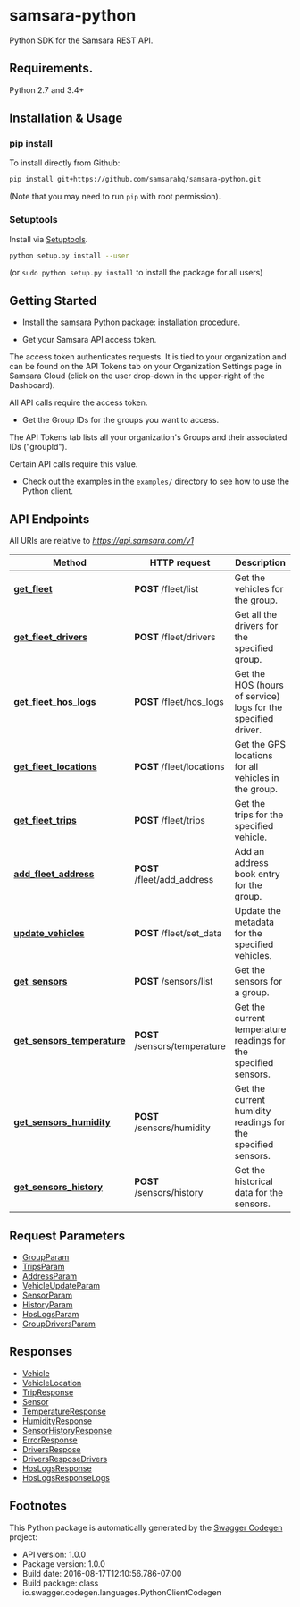 # samsara-python

Python SDK for the Samsara REST API.

## Requirements.

Python 2.7 and 3.4+

## Installation & Usage

### pip install

To install directly from Github:

```sh
pip install git+https://github.com/samsarahq/samsara-python.git
```
(Note that you may need to run `pip` with root permission).

### Setuptools

Install via [Setuptools](http://pypi.python.org/pypi/setuptools).

```sh
python setup.py install --user
```
(or `sudo python setup.py install` to install the package for all users)

## Getting Started

* Install the samsara Python package: [installation procedure](#installation--usage).

* Get your Samsara API access token.

The access token authenticates requests. It is tied to your organization and can be found on the
API Tokens tab on your Organization Settings page in Samsara Cloud (click on the user drop-down in
the upper-right of the Dashboard).

All API calls require the access token.

* Get the Group IDs for the groups you want to access.

The API Tokens tab lists all your organization's Groups and their associated IDs ("groupId").

Certain API calls require this value.

* Check out the examples in the `examples/` directory to see how to use the Python client.

## API Endpoints

All URIs are relative to *https://api.samsara.com/v1*

Method | HTTP request | Description
------------ | ------------- | -------------
[**get_fleet**](docs/DefaultApi.md#get_fleet) | **POST** /fleet/list | Get the vehicles for the group.
[**get_fleet_drivers**](docs/DefaultApi.md#get_fleet_drivers) | **POST** /fleet/drivers | Get all the drivers for the specified group.
[**get_fleet_hos_logs**](docs/DefaultApi.md#get_fleet_hos_logs) | **POST** /fleet/hos_logs | Get the HOS (hours of service) logs for the specified driver.
[**get_fleet_locations**](docs/DefaultApi.md#get_fleet_locations) | **POST** /fleet/locations | Get the GPS locations for all vehicles in the group.
[**get_fleet_trips**](docs/DefaultApi.md#get_fleet_trips) | **POST** /fleet/trips | Get the trips for the specified vehicle.
[**add_fleet_address**](docs/DefaultApi.md#add_fleet_address) | **POST** /fleet/add_address | Add an address book entry for the group.
[**update_vehicles**](docs/DefaultApi.md#update_vehicles) | **POST** /fleet/set_data | Update the metadata for the specified vehicles.
[**get_sensors**](docs/DefaultApi.md#get_sensors) | **POST** /sensors/list | Get the sensors for a group.
[**get_sensors_temperature**](docs/DefaultApi.md#get_sensors_temperature) | **POST** /sensors/temperature | Get the current temperature readings for the specified sensors.
[**get_sensors_humidity**](docs/DefaultApi.md#get_sensors_humidity) | **POST** /sensors/humidity | Get the current humidity readings for the specified sensors.
[**get_sensors_history**](docs/DefaultApi.md#get_sensors_history) | **POST** /sensors/history | Get the historical data for the sensors.

## Request Parameters

- [GroupParam](docs/GroupParam.md)
- [TripsParam](docs/TripsParam.md)
- [AddressParam](docs/AddressParam.md)
- [VehicleUpdateParam](docs/VehicleUpdateParam.md)
- [SensorParam](docs/SensorParam.md)
- [HistoryParam](docs/HistoryParam.md)
- [HosLogsParam](docs/HosLogsParam.md)
- [GroupDriversParam](docs/GroupDriversParam.md)

## Responses

- [Vehicle](docs/Vehicle.md)
- [VehicleLocation](docs/VehicleLocation.md)
- [TripResponse](docs/TripResponse.md)
- [Sensor](docs/Sensor.md)
- [TemperatureResponse](docs/TemperatureResponse.md)
- [HumidityResponse](docs/HumidityResponse.md)
- [SensorHistoryResponse](docs/SensorHistoryResponse.md)
- [ErrorResponse](docs/ErrorResponse.md)
- [DriversRespose](docs/DriversRespose.md)
- [DriversResposeDrivers](docs/DriversResposeDrivers.md)
- [HosLogsResponse](docs/HosLogsResponse.md)
- [HosLogsResponseLogs](docs/HosLogsResponseLogs.md)


## Footnotes

This Python package is automatically generated by the [Swagger Codegen](https://github.com/swagger-api/swagger-codegen) project:

- API version: 1.0.0
- Package version: 1.0.0
- Build date: 2016-08-17T12:10:56.786-07:00
- Build package: class io.swagger.codegen.languages.PythonClientCodegen
